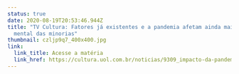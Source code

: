 ```yaml
---
status: true
date: 2020-08-19T20:53:46.944Z
title: "TV Cultura: Fatores já existentes e a pandemia afetam ainda mais a saúde
  mental das minorias"
thumbnail: czljp9q7_400x400.jpg
link:
  link_title: Acesse a matéria
  link_href: https://cultura.uol.com.br/noticias/9309_impacto-da-pandemia-na-saude-mental-da-populacao-oprimida.html
---
```

